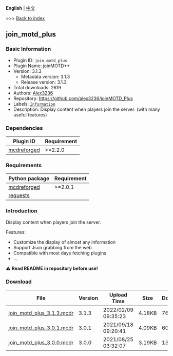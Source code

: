 **English** | [中文](readme-zh_cn.md)

\>\>\> [Back to index](/readme.md)

## join_motd_plus

### Basic Information

- Plugin ID: `join_motd_plus`
- Plugin Name: joinMOTD++
- Version: 3.1.3
  - Metadata version: 3.1.3
  - Release version: 3.1.3
- Total downloads: 2619
- Authors: [Alex3236](https://github.com/alex3236)
- Repository: https://github.com/alex3236/joinMOTD_Plus
- Labels: [`Information`](/labels/information/readme.md)
- Description: Display content when players join the server. (with many useful features)

### Dependencies

| Plugin ID | Requirement |
| --- | --- |
| [mcdreforged](https://github.com/Fallen-Breath/MCDReforged) | \>=2.2.0 |

### Requirements

| Python package | Requirement |
| --- | --- |
| [mcdreforged](https://pypi.org/project/mcdreforged) | \>=2.0.1 |
| [requests](https://pypi.org/project/requests) |  |

### Introduction

Display content when players join the server.

Features:
- Customize the display of almost any information
- Support Json grabbing from the web
- Compatible with most days fetching plugins
- ...

:warning: **Read README in repository before use!**
### Download

| File | Version | Upload Time | Size | Downloads | Operations |
| --- | --- | --- | --- | --- | --- |
| [join_motd_plus_3.1.3.mcdr](https://github.com/alex3236/joinMOTD_Plus/releases/tag/v3.1.3) | 3.1.3 | 2022/02/09 09:35:23 | 4.18KB | 76 | [Download](https://github.com/alex3236/joinMOTD_Plus/releases/download/v3.1.3/join_motd_plus_3.1.3.mcdr) |
| [join_motd_plus_3.0.1.mcdr](https://github.com/alex3236/joinMOTD_Plus/releases/tag/v3.0.1) | 3.0.1 | 2021/09/18 09:20:41 | 4.09KB | 605 | [Download](https://github.com/alex3236/joinMOTD_Plus/releases/download/v3.0.1/join_motd_plus_3.0.1.mcdr) |
| [join_motd_plus_3.0.0.mcdr](https://github.com/alex3236/joinMOTD_Plus/releases/tag/v3.0.0) | 3.0.0 | 2021/08/25 03:32:07 | 3.19KB | 1346 | [Download](https://github.com/alex3236/joinMOTD_Plus/releases/download/v3.0.0/join_motd_plus_3.0.0.mcdr) |

